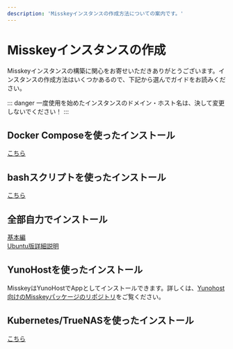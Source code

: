 ```yaml
---
description: 'Misskeyインスタンスの作成方法についての案内です。'
---
```


# Misskeyインスタンスの作成
Misskeyインスタンスの構築に関心をお寄せいただきありがとうございます。インスタンスの作成方法はいくつかあるので、下記から選んでガイドをお読みください。

::: danger
一度使用を始めたインスタンスのドメイン・ホスト名は、決して変更しないでください！
:::

## Docker Composeを使ったインストール
[こちら](./install/docker.html)

## bashスクリプトを使ったインストール
[こちら](./install/bash.html)

## 全部自力でインストール
[基本編](./install/manual.html)\
[Ubuntu版詳細説明](./install/ubuntu-manual.html)

## YunoHostを使ったインストール
MisskeyはYunoHostでAppとしてインストールできます。詳しくは、[Yunohost向けのMisskeyパッケージのリポジトリ](https://github.com/YunoHost-Apps/misskey_ynh)をご覧ください。

## Kubernetes/TrueNASを使ったインストール
[こちら](./install/kubernetes.html)
